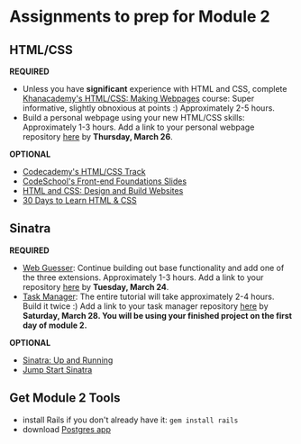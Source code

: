 # Assignments to prep for Module 2

## HTML/CSS

**REQUIRED**

* Unless you have **significant** experience with HTML and CSS, complete [Khanacademy's HTML/CSS: Making Webpages](https://www.khanacademy.org/computing/computer-programming/html-css) course: Super informative, slightly obnoxious at points :) Approximately 2-5 hours. 
* Build a personal webpage using your new HTML/CSS skills: Approximately 1-3 hours. Add a link to your personal webpage repository [here](https://github.com/turingschool/ruby-submissions/blob/master/1502/module_2_prep/personal_html_css.yml) by **Thursday, March 26**. 

**OPTIONAL**

* [Codecademy's HTML/CSS Track](http://www.codecademy.com/en/tracks/web)
* [CodeSchool's Front-end Foundations Slides](http://courseware.codeschool.com/front-end-foundations/Front-end-Foundations.pdf)
* [HTML and CSS: Design and Build Websites](http://www.amazon.com/HTML-CSS-Design-Build-Websites/dp/1118008189)
* [30 Days to Learn HTML & CSS](http://webdesign.tutsplus.com/courses/30-days-to-learn-html-css)

## Sinatra

**REQUIRED**

* [Web Guesser](http://tutorials.jumpstartlab.com/projects/web_guesser.html): Continue building out base functionality and add one of the three extensions. Approximately 1-3 hours. Add a link to your repository [here](https://github.com/turingschool/ruby-submissions/blob/master/1502/module_2_prep/webguesser.yml) by **Tuesday, March 24**. 
* [Task Manager](https://github.com/JumpstartLab/curriculum/blob/master/source/projects/task_manager.markdown): The entire tutorial will take approximately 2-4 hours. Build it twice :) Add a link to your task manager repository [here](https://github.com/turingschool/ruby-submissions/blob/master/1502/module_2_prep/task_manager.yml) by **Saturday, March 28. You will be using your finished project on the first day of module 2.** 

**OPTIONAL**

* [Sinatra: Up and Running](http://www.amazon.com/Sinatra-Up-Running-Alan-Harris/dp/1449304230/ref=sr_1_2?ie=UTF8&qid=1422133158&sr=8-2&keywords=sinatra+application)
* [Jump Start Sinatra](http://www.amazon.com/Jump-Start-Sinatra-Darren-Jones/dp/0987332147/ref=sr_1_1?ie=UTF8&qid=1422133181&sr=8-1&keywords=jumpstart+sinatra)

## Get Module 2 Tools

* install Rails if you don't already have it: `gem install rails`
* download [Postgres app](http://postgresapp.com/)
